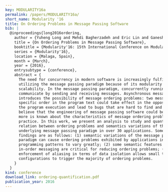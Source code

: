 ```yaml
---
key: MODULARITY16a
permalink: /papers/MODULARITY16a/
short_name: Modularity '16
title: On Ordering Problems in Message Passing Software
bib: |
  @inproceedings{long2016ordering,
    author = {Yuheng Long and Mehdi Bagherzadeh and Eric Lin and Ganesha Upadhyaya and Hridesh Rajan},
    title = {On Ordering Problems in Message Passing Software},
    booktitle = {Modularity'16: 15th International Conference on Modularity},
    series = {Modularity'16},
    location = {Malaga, Spain},
    month = {March},
    year = {2016},
    entrysubtype = {conference},
    abstract = {
      The need for concurrency in modern software is increasingly fulfilled by
      utilizing the message passing paradigm because of its modularity and
      scalability. In the message passing paradigm, concurrently running processes
      communicate by sending and receiving messages. Asynchronous messaging
      introduces the possibility of message ordering problems: two messages with a
      specific order in the program text could take effect in the opposite order in
      the program execution and lead to bugs that are hard to find and debug. We
      believe that the engineering of message passing software could be easier if
      more is known about the characteristics of message ordering problems in
      practice. In this work, we present an analysis to study and quantify the
      relation between ordering problems and semantics variations of their
      underlying message passing paradigm in over 30 applications. Some of our
      findings are as follows: (1) semantic variations of the message passing
      paradigm can cause ordering problems exhibited by applications in different
      programming patterns to vary greatly; (2) some semantic features such as
      in-order messaging are critical for reducing ordering problems; (3) modular
      enforcement of aliasing in terms of data isolation allows small test
      configurations to trigger the majority of ordering problems.
    }
  }
kind: conference
download_link: ordering-quantification.pdf
publication_year: 2016
---
```


